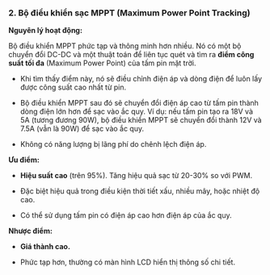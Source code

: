 ### 2. Bộ điều khiển sạc MPPT (Maximum Power Point Tracking)

**Nguyên lý hoạt động:**

Bộ điều khiển MPPT phức tạp và thông minh hơn nhiều. Nó có một bộ chuyển đổi DC-DC và một thuật toán để liên tục quét và tìm ra **điểm công suất tối đa** (Maximum Power Point) của tấm pin mặt trời.

- Khi tìm thấy điểm này, nó sẽ điều chỉnh điện áp và dòng điện để luôn lấy được công suất cao nhất từ pin.
    
- Bộ điều khiển MPPT sau đó sẽ chuyển đổi điện áp cao từ tấm pin thành dòng điện lớn hơn để sạc vào ắc quy. Ví dụ: nếu tấm pin tạo ra 18V và 5A (tương đương 90W), bộ điều khiển MPPT sẽ chuyển đổi thành 12V và 7.5A (vẫn là 90W) để sạc vào ắc quy.
    
- Không có năng lượng bị lãng phí do chênh lệch điện áp.
    

**Ưu điểm:**

- **Hiệu suất cao** (trên 95%). Tăng hiệu quả sạc từ 20-30% so với PWM.
    
- Đặc biệt hiệu quả trong điều kiện thời tiết xấu, nhiều mây, hoặc nhiệt độ cao.
    
- Có thể sử dụng tấm pin có điện áp cao hơn điện áp của ắc quy.
    

**Nhược điểm:**

- **Giá thành cao.**
    
- Phức tạp hơn, thường có màn hình LCD hiển thị thông số chi tiết.